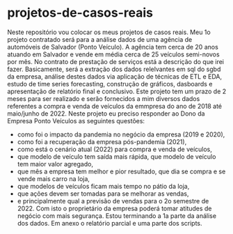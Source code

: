 # projetos-de-casos-reais
Neste repositório vou colocar os meus projetos de casos reais.
Meu 1o projeto contratado será para a análise dados de uma agência de automóveis de Salvador (Ponto Veículo).
A agência tem cerca de 20 anos atuando em Salvador e vende em média cerca de 25 veículos semi-novos por mês.
No contrato de prestação de serviços está a descrição do que irei fazer. 
Basicamente, será a extração dos dados relelvantes em sql do sgbd da empresa, análise destes dados via aplicação de técnicas de ETL e EDA, 
estudo de time series forecasting, construção de gráficos, dasboards e apresentação de relatório final e conclusivo.
Este projeto tem um prazo de 2 meses para ser realizado e serão fornecidos a mim diversos dados referentes a compra e venda de 
veículos da emmpresa do ano de 2018 até maio/junho de 2022. 
Neste projeto eu preciso responder ao Dono da Empresa Ponto Veículos as seguintes questões: 
- como foi o impacto da pandemia no negócio da empresa (2019 e 2020), 
- como foi a recuperação da empresa pós-pandemia (2021), 
- como está o cenário atual (2022) para compra e venda de veículos, 
- que modelo de veículo tem saída mais rápida, que modelo de veículo tem maior valor agregado, 
- que mês a empresa tem melhor e pior resultado, que dia se compra e se vende mais carro na loja, 
- que modelos de veículos ficam mais tempo no pátio da loja, 
- que ações devem ser tomadas para se melhorar as vendas, 
- e principalmente qual a previsão de vendas para o 2o semestre de 2022.
Com isto o proprietário da empresa poderá tomar atitudes de negócio com mais segurança.
Estou terminando a 1a parte da análise dos dados. Em anexo o relatório parcial e uma parte dos scripts.
